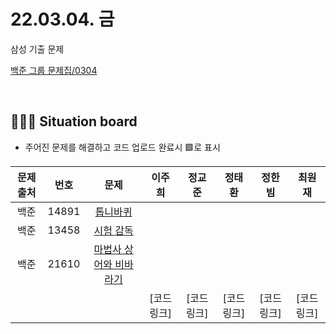 # 22.03.04. 금
삼성 기출 문제
</br>

[백준 그룹 문제집/0304](https://www.acmicpc.net/group/workbook/view/13701/42636)

</br>

## 🧑🏽‍💻 Situation board
- 주어진 문제를 해결하고 코드 업로드 완료시 🟩로 표시

| 문제 출처   | 번호       | 문제      | 이주희  | 정교준  | 정태환  | 정한빔 | 최원재  |
| :--------: | :--------: | :--------: | :--------: | :-------: | :-------: | :-------: |  :-------: |
| 백준        | 14891      |[톱니바퀴](https://www.acmicpc.net/problem/14891)  |      |        |     |       |       |
| 백준        | 13458     |[시험 감독](https://www.acmicpc.net/problem/13458) |      |       |      |    |   |
| 백준        | 21610      |[마법사 상어와 비바라기](https://www.acmicpc.net/problem/21610) |      |       |      |    |   |
|             |           |           |  [코드링크] | [코드링크] | [코드링크] | [코드링크] | [코드링크]  |
